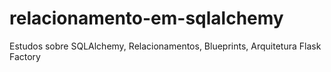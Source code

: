 # relacionamento-em-sqlalchemy
Estudos sobre SQLAlchemy, Relacionamentos, Blueprints, Arquitetura Flask Factory
